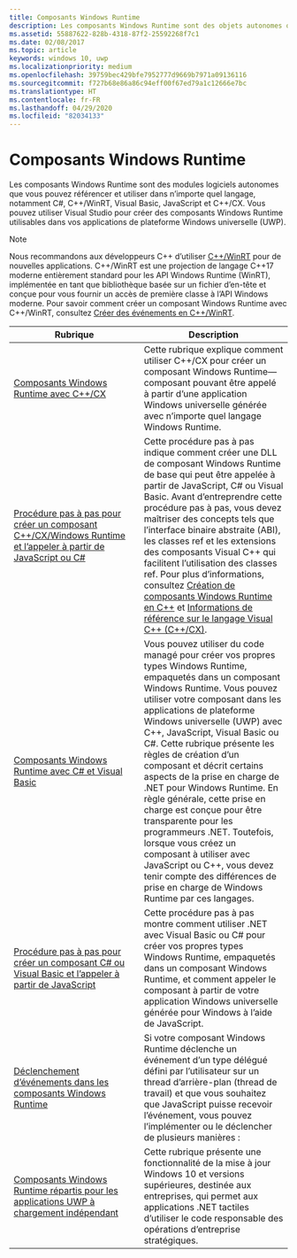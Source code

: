 ```yaml
---
title: Composants Windows Runtime
description: Les composants Windows Runtime sont des objets autonomes que vous pouvez instancier et utiliser dans n’importe quel langage, notamment C\#, Visual Basic, JavaScript et C++.
ms.assetid: 55887622-828b-4318-87f2-25592268f7c1
ms.date: 02/08/2017
ms.topic: article
keywords: windows 10, uwp
ms.localizationpriority: medium
ms.openlocfilehash: 39759bec429bfe7952777d9669b7971a09136116
ms.sourcegitcommit: f727b68e86a86c94eff00f67ed79a1c12666e7bc
ms.translationtype: HT
ms.contentlocale: fr-FR
ms.lasthandoff: 04/29/2020
ms.locfileid: "82034133"
---
```

# <a name="windows-runtime-components"></a>Composants Windows Runtime

Les composants Windows Runtime sont des modules logiciels autonomes que vous pouvez référencer et utiliser dans n’importe quel langage, notamment C#, C++/WinRT, Visual Basic, JavaScript et C++/CX. Vous pouvez utiliser Visual Studio pour créer des composants Windows Runtime utilisables dans vos applications de plateforme Windows universelle (UWP).

> [!NOTE]
> Nous recommandons aux développeurs C++ d’utiliser [C++/WinRT](../cpp-and-winrt-apis/intro-to-using-cpp-with-winrt.md) pour de nouvelles applications. C++/WinRT est une projection de langage C++17 moderne entièrement standard pour les API Windows Runtime (WinRT), implémentée en tant que bibliothèque basée sur un fichier d’en-tête et conçue pour vous fournir un accès de première classe à l’API Windows moderne. Pour savoir comment créer un composant Windows Runtime avec C++/WinRT, consultez [Créer des événements en C++/WinRT](../cpp-and-winrt-apis/author-events.md).

| Rubrique | Description |
|-------|-------------|
| [Composants Windows Runtime avec C++/CX](creating-windows-runtime-components-in-cpp.md) | Cette rubrique explique comment utiliser C++/CX pour créer un composant Windows Runtime&mdash;composant pouvant être appelé à partir d’une application Windows universelle générée avec n’importe quel langage Windows Runtime. |
| [Procédure pas à pas pour créer un composant C++/CX/Windows Runtime et l’appeler à partir de JavaScript ou C#](walkthrough-creating-a-basic-windows-runtime-component-in-cpp-and-calling-it-from-javascript-or-csharp.md) | Cette procédure pas à pas indique comment créer une DLL de composant Windows Runtime de base qui peut être appelée à partir de JavaScript, C# ou Visual Basic. Avant d’entreprendre cette procédure pas à pas, vous devez maîtriser des concepts tels que l’interface binaire abstraite (ABI), les classes ref et les extensions des composants Visual C++ qui facilitent l’utilisation des classes ref. Pour plus d’informations, consultez [Création de composants Windows Runtime en C++](creating-windows-runtime-components-in-cpp.md) et [Informations de référence sur le langage Visual C++ (C++/CX)](https://docs.microsoft.com/cpp/cppcx/visual-c-language-reference-c-cx). |
| [Composants Windows Runtime avec C# et Visual Basic](creating-windows-runtime-components-in-csharp-and-visual-basic.md) | Vous pouvez utiliser du code managé pour créer vos propres types Windows Runtime, empaquetés dans un composant Windows Runtime. Vous pouvez utiliser votre composant dans les applications de plateforme Windows universelle (UWP) avec C++, JavaScript, Visual Basic ou C#. Cette rubrique présente les règles de création d’un composant et décrit certains aspects de la prise en charge de .NET pour Windows Runtime. En règle générale, cette prise en charge est conçue pour être transparente pour les programmeurs .NET. Toutefois, lorsque vous créez un composant à utiliser avec JavaScript ou C++, vous devez tenir compte des différences de prise en charge de Windows Runtime par ces langages. |
| [Procédure pas à pas pour créer un composant C# ou Visual Basic et l’appeler à partir de JavaScript](walkthrough-creating-a-simple-windows-runtime-component-and-calling-it-from-javascript.md) | Cette procédure pas à pas montre comment utiliser .NET avec Visual Basic ou C# pour créer vos propres types Windows Runtime, empaquetés dans un composant Windows Runtime, et comment appeler le composant à partir de votre application Windows universelle générée pour Windows à l’aide de JavaScript. |
| [Déclenchement d’événements dans les composants Windows Runtime](raising-events-in-windows-runtime-components.md) | Si votre composant Windows Runtime déclenche un événement d’un type délégué défini par l’utilisateur sur un thread d’arrière-plan (thread de travail) et que vous souhaitez que JavaScript puisse recevoir l’événement, vous pouvez l’implémenter ou le déclencher de plusieurs manières : | 
| [Composants Windows Runtime répartis pour les applications UWP à chargement indépendant](brokered-windows-runtime-components-for-side-loaded-windows-store-apps.md) | Cette rubrique présente une fonctionnalité de la mise à jour Windows 10 et versions supérieures, destinée aux entreprises, qui permet aux applications .NET tactiles d’utiliser le code responsable des opérations d’entreprise stratégiques. |
